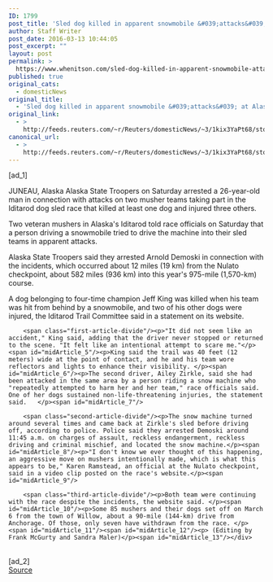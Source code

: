 ```yaml
---
ID: 1799
post_title: 'Sled dog killed in apparent snowmobile &#039;attacks&#039; at Alaska&#039;s Iditarod'
author: Staff Writer
post_date: 2016-03-13 10:44:05
post_excerpt: ""
layout: post
permalink: >
  https://www.whenitson.com/sled-dog-killed-in-apparent-snowmobile-attacks-at-alaskas-iditarod/
published: true
original_cats:
  - domesticNews
original_title:
  - 'Sled dog killed in apparent snowmobile &#039;attacks&#039; at Alaska&#039;s Iditarod'
original_link:
  - >
    http://feeds.reuters.com/~r/Reuters/domesticNews/~3/1kix3YaPt68/story01.htm
canonical_url:
  - >
    http://feeds.reuters.com/~r/Reuters/domesticNews/~3/1kix3YaPt68/story01.htm
---
```

 [ad_1]
<br><div id="articleText">
<span id="midArticle_start"/>

<span id="midArticle_0"/><span class="focusParagraph" readability="5"><p><span class="articleLocation">JUNEAU, Alaska</span> Alaska State Troopers on Saturday arrested a 26-year-old man in connection with attacks on two musher teams taking part in the Iditarod dog sled race that killed at least one dog and injured three others.</p></span><span id="midArticle_1"/><p>Two veteran mushers in Alaska's Iditarod told race officials on Saturday that a person driving a snowmobile tried to drive the machine into their sled teams in apparent attacks.</p><span id="midArticle_2"/><p>Alaska State Troopers said they arrested Arnold Demoski in connection with the incidents, which occurred about 12 miles (19 km) from the Nulato checkpoint, about 582 miles (936 km) into this year's 975-mile (1,570-km) course.</p><span id="midArticle_3"/><p>A dog belonging to four-time champion Jeff King was killed when his team was hit from behind by a snowmobile, and two of his other dogs were injured, the Iditarod Trail Committee said in a statement on its website.</p><span id="midArticle_4"/>
        
        <span class="first-article-divide"/><p>"It did not seem like an accident," King said, adding that the driver never stopped or returned to the scene. "It felt like an intentional attempt to scare me."</p><span id="midArticle_5"/><p>King said the trail was 40 feet (12 meters) wide at the point of contact, and he and his team wore reflectors and lights to enhance their visibility. </p><span id="midArticle_6"/><p>The second driver, Ailey Zirkle, said she had been attacked in the same area by a person riding a snow machine who "repeatedly attempted to harm her and her team," race officials said. One of her dogs sustained non-life-threatening injuries, the statement said.   </p><span id="midArticle_7"/>
        
        <span class="second-article-divide"/><p>The snow machine turned around several times and came back at Zirkle's sled before driving off, according to police. Police said they arrested Demoski around 11:45 a.m. on charges of assault, reckless endangerment, reckless driving and criminal mischief, and located the snow machine.</p><span id="midArticle_8"/><p>"I don't know we ever thought of this happening, an aggressive move on mushers intentionally made, which is what this appears to be," Karen Ramstead, an official at the Nulato checkpoint, said in a video clip posted on the race's website.</p><span id="midArticle_9"/>
        
        <span class="third-article-divide"/><p>Both team were continuing with the race despite the incidents, the website said. </p><span id="midArticle_10"/><p>Some 85 mushers and their dogs set off on March 6 from the town of Willow, about a 90-mile (144-km) drive from Anchorage. Of those, only seven have withdrawn from the race. </p><span id="midArticle_11"/><span id="midArticle_12"/><p> (Editing by Frank McGurty and Sandra Maler)</p><span id="midArticle_13"/></div>
<br>[ad_2]
<br><a href="http://feeds.reuters.com/~r/Reuters/domesticNews/~3/1kix3YaPt68/story01.htm">Source </a>